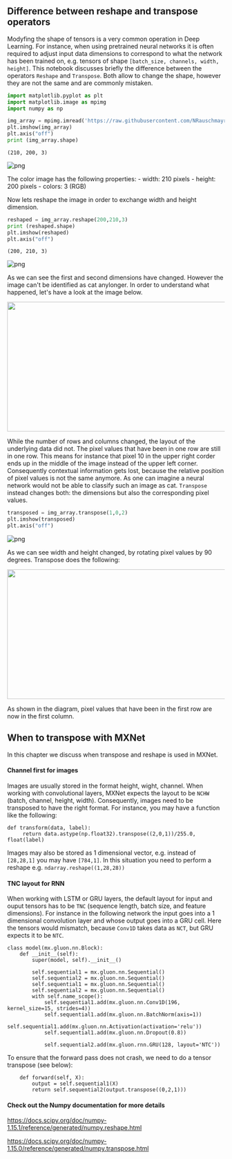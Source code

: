 
## Difference between reshape and transpose operators
Modyfing the shape of tensors is a very common operation in Deep Learning. For instance, when using pretrained neural networks it is often required to adjust input data dimensions to correspond to what the network has been trained on, e.g. tensors of shape `[batch_size, channels, width, height]`.  This notebook discusses briefly the difference between the operators `Reshape` and `Transpose`. Both allow to change the shape, however they are not the same and are commonly mistaken.


```python
import matplotlib.pyplot as plt
import matplotlib.image as mpimg
import numpy as np

```


```python
img_array = mpimg.imread('https://raw.githubusercontent.com/NRauschmayr/web-data/tutorial_transpose_reshape/mxnet/doc/tutorials/basic/transpose_reshape/cat.png')
plt.imshow(img_array)
plt.axis("off")
print (img_array.shape)
```

    (210, 200, 3)

![png](https://raw.githubusercontent.com/NRauschmayr/web-data/tutorial_transpose_reshape/mxnet/doc/tutorials/basic/transpose_reshape/cat.png) <!--notebook-skip-line-->


The color image has the following properties:
    - width: 210 pixels
    - height: 200 pixels
    - colors: 3 (RGB)

Now lets reshape the image in order to exchange width and height dimension.


```python
reshaped = img_array.reshape(200,210,3)
print (reshaped.shape)
plt.imshow(reshaped)
plt.axis("off")
```

    (200, 210, 3)

![png](https://raw.githubusercontent.com/NRauschmayr/web-data/tutorial_transpose_reshape/mxnet/doc/tutorials/basic/transpose_reshape/reshaped_image.png) <!--notebook-skip-line-->


As we can see the first and second dimensions have changed. However the image can't be identified as cat anylonger. In order to understand what happened, let's have a look at the image below.

<img src="https://raw.githubusercontent.com/NRauschmayr/web-data/tutorial_transpose_reshape/mxnet/doc/tutorials/basic/transpose_reshape/reshape.png" style="width:700px;height:300px;">

While the number of rows and columns changed, the layout of the underlying data did not. The pixel values that have been in one row are still in one row. This means for instance that pixel 10 in the upper right corder ends up in the middle of the image instead of the upper left corner. Consequently contextual information gets lost, because the relative position of pixel values is not the same anymore. As one can imagine a neural network would not be able to classify such an image as cat. `Transpose` instead changes both: the dimensions but also the corresponding pixel values.


```python
transposed = img_array.transpose(1,0,2)
plt.imshow(transposed)
plt.axis("off")
```

![png](https://raw.githubusercontent.com/NRauschmayr/web-data/tutorial_transpose_reshape/mxnet/doc/tutorials/basic/transpose_reshape/transposed_image.png) <!--notebook-skip-line-->


As we can see width and height changed, by rotating pixel values by 90 degrees. Transpose does the following:

<img src="https://raw.githubusercontent.com/NRauschmayr/web-data/tutorial_transpose_reshape/mxnet/doc/tutorials/basic/transpose_reshape/transpose.png" style="width:700px;height:300px;">

As shown in the diagram, pixel values that have been in the first row are now in the first column.
## When to transpose with MXNet
In this chapter we discuss when transpose and reshape is used in MXNet. 
#### Channel first for images
Images are usually stored in the format height, wight, channel. When working with convolutional layers, MXNet expects the layout to be `NCHW` (batch, channel, height, width). Consequently, images need to be transposed to have the right format. For instance, you may have a function like the following:
``` 
def transform(data, label): 
     return data.astype(np.float32).transpose((2,0,1))/255.0, float(label)
```
Images may also be stored as 1 dimensional vector, e.g. instead of `[28,28,1]` you may have `[784,1]`. In this situation you need to perform a reshape e.g. `ndarray.reshape((1,28,28))`


#### TNC layout for RNN
When working with LSTM or GRU layers, the default layout for input and ouput tensors has to be `TNC` (sequence length, batch size, and feature dimensions). For instance in the following network the input goes into a 1 dimensional convolution layer and whose output goes into a GRU cell. Here the tensors would mismatch, because `Conv1D` takes data as `NCT`, but GRU  expects it to be `NTC`. 
```
class model(mx.gluon.nn.Block):
    def __init__(self):
        super(model, self).__init__()
        
        self.sequential1 = mx.gluon.nn.Sequential()
        self.sequential2 = mx.gluon.nn.Sequential()
        self.sequential1 = mx.gluon.nn.Sequential()
        self.sequential2 = mx.gluon.nn.Sequential()
        with self.name_scope():    
            self.sequential1.add(mx.gluon.nn.Conv1D(196, kernel_size=15, strides=4)) 
            self.sequential1.add(mx.gluon.nn.BatchNorm(axis=1))
            self.sequential1.add(mx.gluon.nn.Activation(activation='relu')) 
            self.sequential1.add(mx.gluon.nn.Dropout(0.8)) 

            self.sequential2.add(mx.gluon.rnn.GRU(128, layout='NTC'))
```
To ensure that the forward pass does not crash, we need to do a tensor transpose (see below):
```
    def forward(self, X):
        output = self.sequential1(X) 
        return self.sequential2(output.transpose((0,2,1)))
```

#### Check out the Numpy documentation for more details
<https://docs.scipy.org/doc/numpy-1.15.1/reference/generated/numpy.reshape.html>

<https://docs.scipy.org/doc/numpy-1.15.0/reference/generated/numpy.transpose.html>

<!-- INSERT SOURCE DOWNLOAD BUTTONS -->
